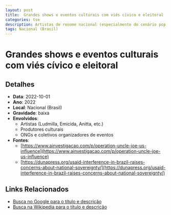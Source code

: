 ```yaml
---
layout: post
title:  Grandes shows e eventos culturais com viés cívico e eleitoral
categories: tse
description: Artistas de renome nacional (especialmente do cenário pop e hip-hop) promoveram shows e eventos com mensagens de valorização do voto, incentivo à participação cívica e defesa da democracia. Embora os eventos fossem oficialmente suprapartidários, a maior associação se deu a pautas críticas ao conservadorismo.
tags: Nacional (Brasil)
---
```


# Grandes shows e eventos culturais com viés cívico e eleitoral

## Detalhes
- **Data**: 2022-10-01
- **Ano**: 2022
- **Local**: Nacional (Brasil)
- **Gravidade**: baixa
- **Envolvidos**:
  - Artistas (Ludmilla, Emicida, Anitta, etc.)
  - Produtores culturais
  - ONGs e coletivos organizadores de eventos
- **Fontes**:
  - [https://www.ainvestigacao.com/p/operation-uncle-joe-us-influence](https://www.ainvestigacao.com/p/operation-uncle-joe-us-influence)
  - [https://dunapress.org/usaid-interference-in-brazil-raises-concerns-about-national-sovereignty/](https://dunapress.org/usaid-interference-in-brazil-raises-concerns-about-national-sovereignty/)

## Links Relacionados
- [Busca no Google para o título e descrição](https://www.google.com/search?q=%22Alexandre%20de%20Moraes%22%20Grandes%20shows%20e%20eventos%20culturais%20com%20vi%C3%A9s%20c%C3%ADvico%20e%20eleitoral%20Artistas%20de%20renome%20nacional%20%28especialmente%20do%20cen%C3%A1rio%20pop%20e%20hip-hop%29%20promoveram%20shows%20e%20eventos%20com%20mensagens%20de%20valoriza%C3%A7%C3%A3o%20do%20voto%2C%20incentivo%20%C3%A0%20participa%C3%A7%C3%A3o%20c%C3%ADvica%20e%20defesa%20da%20democracia.%20Embora%20os%20eventos%20fossem%20oficialmente%20suprapartid%C3%A1rios%2C%20a%20maior%20associa%C3%A7%C3%A3o%20se%20deu%20a%20pautas%20cr%C3%ADticas%20ao%20conservadorismo.%20Nacional%20%28Brasil%29%202022)
- [Busca na Wikipedia para o título e descrição](https://en.wikipedia.org/w/index.php?search=%22Alexandre%20de%20Moraes%22%20Grandes%20shows%20e%20eventos%20culturais%20com%20vi%C3%A9s%20c%C3%ADvico%20e%20eleitoral%20Artistas%20de%20renome%20nacional%20%28especialmente%20do%20cen%C3%A1rio%20pop%20e%20hip-hop%29%20promoveram%20shows%20e%20eventos%20com%20mensagens%20de%20valoriza%C3%A7%C3%A3o%20do%20voto%2C%20incentivo%20%C3%A0%20participa%C3%A7%C3%A3o%20c%C3%ADvica%20e%20defesa%20da%20democracia.%20Embora%20os%20eventos%20fossem%20oficialmente%20suprapartid%C3%A1rios%2C%20a%20maior%20associa%C3%A7%C3%A3o%20se%20deu%20a%20pautas%20cr%C3%ADticas%20ao%20conservadorismo.%20Nacional%20%28Brasil%29%202022)
